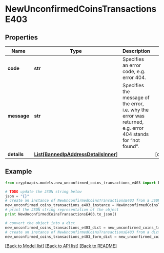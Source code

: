 # NewUnconfirmedCoinsTransactionsE403


## Properties
Name | Type | Description | Notes
------------ | ------------- | ------------- | -------------
**code** | **str** | Specifies an error code, e.g. error 404. | 
**message** | **str** | Specifies the message of the error, i.e. why the error was returned, e.g. error 404 stands for “not found”. | 
**details** | [**List[BannedIpAddressDetailsInner]**](BannedIpAddressDetailsInner.md) |  | [optional] 

## Example

```python
from cryptoapis.models.new_unconfirmed_coins_transactions_e403 import NewUnconfirmedCoinsTransactionsE403

# TODO update the JSON string below
json = "{}"
# create an instance of NewUnconfirmedCoinsTransactionsE403 from a JSON string
new_unconfirmed_coins_transactions_e403_instance = NewUnconfirmedCoinsTransactionsE403.from_json(json)
# print the JSON string representation of the object
print NewUnconfirmedCoinsTransactionsE403.to_json()

# convert the object into a dict
new_unconfirmed_coins_transactions_e403_dict = new_unconfirmed_coins_transactions_e403_instance.to_dict()
# create an instance of NewUnconfirmedCoinsTransactionsE403 from a dict
new_unconfirmed_coins_transactions_e403_form_dict = new_unconfirmed_coins_transactions_e403.from_dict(new_unconfirmed_coins_transactions_e403_dict)
```
[[Back to Model list]](../README.md#documentation-for-models) [[Back to API list]](../README.md#documentation-for-api-endpoints) [[Back to README]](../README.md)



